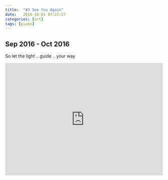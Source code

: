 ```yaml
---
title:  "#3 See You Again"
date:   2016-10-01 07:27:27
categories: [art]
tags: [piano]
---
```


## Sep 2016 - Oct 2016

So let the light .. guide .. your way

<iframe style="overflow:hidden; width:100%; height:360px" src="https://www.youtube.com/embed/llZ5F6sEK8c" frameborder="0" allow="accelerometer; autoplay; clipboard-write; encrypted-media; gyroscope; picture-in-picture" allowfullscreen></iframe>
